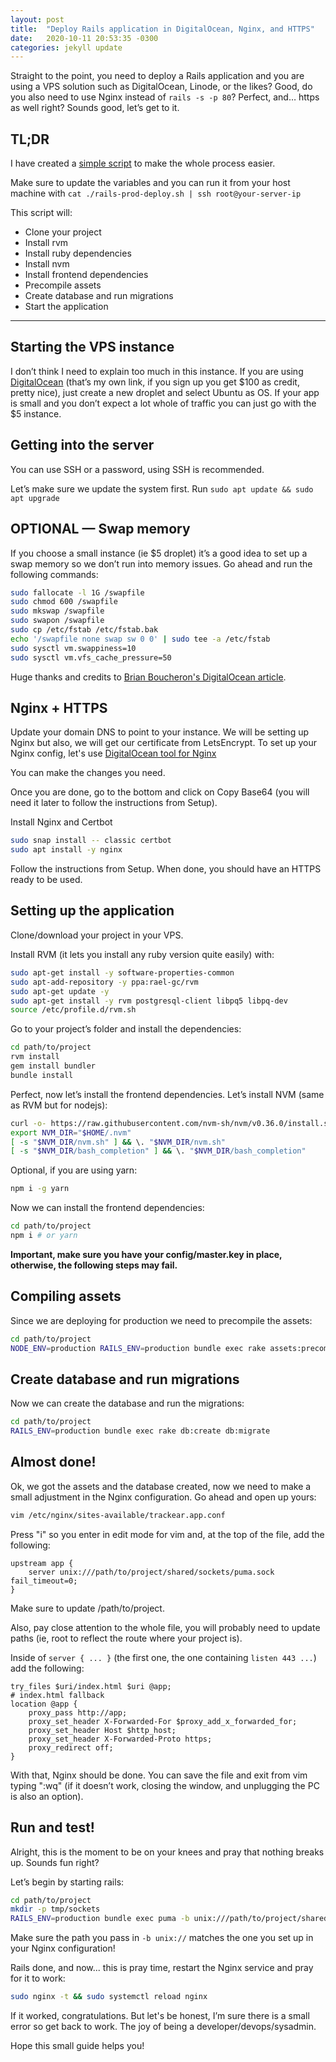 ```yaml
---
layout: post
title:  "Deploy Rails application in DigitalOcean, Nginx, and HTTPS"
date:   2020-10-11 20:53:35 -0300
categories: jekyll update
---
```


Straight to the point, you need to deploy a Rails application and you are 
using a VPS solution such as DigitalOcean, Linode, or the likes? Good, do you 
also need to use Nginx instead of `rails -s -p 80`? Perfect, and… https as well 
right? Sounds good, let’s get to it.

## TL;DR

I have created a [simple script](https://gist.github.com/Ruk33/00cde2c4fecf3ff38bfd634a6d54e762) 
to make the whole process easier.

Make sure to update the variables and you can run it from your host machine 
with `cat ./rails-prod-deploy.sh | ssh root@your-server-ip`

This script will:
- Clone your project
- Install rvm
- Install ruby dependencies
- Install nvm
- Install frontend dependencies
- Precompile assets
- Create database and run migrations
- Start the application

---

## Starting the VPS instance

I don’t think I need to explain too much in this instance. If you are using 
[DigitalOcean](https://m.do.co/c/66d286f34510) (that’s my own link, if you 
sign up you get $100 as credit, pretty nice), just create a new droplet and 
select Ubuntu as OS. If your app is small and you don’t expect a lot whole 
of traffic you can just go with the $5 instance.

## Getting into the server

You can use SSH or a password, using SSH is recommended.

Let’s make sure we update the system first. Run `sudo apt update && sudo apt upgrade`

## OPTIONAL — Swap memory

If you choose a small instance (ie $5 droplet) it’s a good idea to set up a 
swap memory so we don’t run into memory issues. Go ahead and run the 
following commands:

```bash
sudo fallocate -l 1G /swapfile
sudo chmod 600 /swapfile
sudo mkswap /swapfile
sudo swapon /swapfile
sudo cp /etc/fstab /etc/fstab.bak
echo '/swapfile none swap sw 0 0' | sudo tee -a /etc/fstab
sudo sysctl vm.swappiness=10
sudo sysctl vm.vfs_cache_pressure=50
```

Huge thanks and credits to [Brian Boucheron's DigitalOcean article](https://www.digitalocean.com/community/tutorials/how-to-add-swap-space-on-ubuntu-20-04).

## Nginx + HTTPS

Update your domain DNS to point to your instance. We will be setting up 
Nginx but also, we will get our certificate from LetsEncrypt.
To set up your Nginx config, let's use [DigitalOcean tool for Nginx](https://www.digitalocean.com/community/tools/nginx?domains.0.server.domain=your-domain.com&domains.0.server.path=%2Fvar%2Fwww%2Ftrackear&domains.0.server.wwwSubdomain=true&domains.0.php.php=false&domains.0.routing.index=index.html&domains.0.routing.fallbackHtml=true&domains.0.routing.fallbackPhp=false&domains.0.logging.accessLog=true&domains.0.logging.errorLog=true)

You can make the changes you need.

Once you are done, go to the bottom and click on Copy Base64 (you will need 
it later to follow the instructions from Setup).

Install Nginx and Certbot

```bash
sudo snap install -- classic certbot
sudo apt install -y nginx
```

Follow the instructions from Setup. When done, you should have an HTTPS 
ready to be used.

## Setting up the application

Clone/download your project in your VPS.

Install RVM (it lets you install any ruby version quite easily) with:

```bash
sudo apt-get install -y software-properties-common
sudo apt-add-repository -y ppa:rael-gc/rvm
sudo apt-get update -y
sudo apt-get install -y rvm postgresql-client libpq5 libpq-dev
source /etc/profile.d/rvm.sh
```

Go to your project’s folder and install the dependencies:

```bash
cd path/to/project
rvm install
gem install bundler
bundle install
```

Perfect, now let’s install the frontend dependencies. Let’s install NVM 
(same as RVM but for nodejs):

```bash
curl -o- https://raw.githubusercontent.com/nvm-sh/nvm/v0.36.0/install.sh | bash
export NVM_DIR="$HOME/.nvm"
[ -s "$NVM_DIR/nvm.sh" ] && \. "$NVM_DIR/nvm.sh"
[ -s "$NVM_DIR/bash_completion" ] && \. "$NVM_DIR/bash_completion"
```

Optional, if you are using yarn:

```bash
npm i -g yarn
```

Now we can install the frontend dependencies:

```bash
cd path/to/project
npm i # or yarn
```

**Important, make sure you have your config/master.key in place, otherwise, 
the following steps may fail.**

## Compiling assets

Since we are deploying for production we need to precompile the assets:

```bash
cd path/to/project
NODE_ENV=production RAILS_ENV=production bundle exec rake assets:precompile
```

## Create database and run migrations

Now we can create the database and run the migrations:

```bash
cd path/to/project
RAILS_ENV=production bundle exec rake db:create db:migrate
```

## Almost done!

Ok, we got the assets and the database created, now we need to make a 
small adjustment in the Nginx configuration. Go ahead and open up yours:

```bash
vim /etc/nginx/sites-available/trackear.app.conf
```

Press "i" so you enter in edit mode for vim and, at the top of the file, 
add the following:

```
upstream app {
    server unix:///path/to/project/shared/sockets/puma.sock fail_timeout=0;
}
```

Make sure to update /path/to/project.

Also, pay close attention to the whole file, you will probably need to update 
paths (ie, root to reflect the route where your project is).

Inside of `server { ... }` (the first one, the one containing `listen 443 ...`) 
add the following:

```
try_files $uri/index.html $uri @app;
# index.html fallback
location @app {
    proxy_pass http://app;
    proxy_set_header X-Forwarded-For $proxy_add_x_forwarded_for;
    proxy_set_header Host $http_host;
    proxy_set_header X-Forwarded-Proto https;
    proxy_redirect off;
}
```

With that, Nginx should be done. You can save the file and exit from vim 
typing ":wq" (if it doesn’t work, closing the window, and unplugging the PC 
is also an option).

## Run and test!

Alright, this is the moment to be on your knees and pray that nothing breaks 
up. Sounds fun right?

Let’s begin by starting rails:

```bash
cd path/to/project
mkdir -p tmp/sockets
RAILS_ENV=production bundle exec puma -b unix:///path/to/project/shared/sockets/puma.sock
```

Make sure the path you pass in `-b unix://` matches the one you set up in your 
Nginx configuration!

Rails done, and now... this is pray time, restart the Nginx service and pray 
for it to work:

```bash
sudo nginx -t && sudo systemctl reload nginx
```

If it worked, congratulations. But let's be honest, I’m sure there is a small 
error so get back to work. The joy of being a developer/devops/sysadmin.

Hope this small guide helps you!
